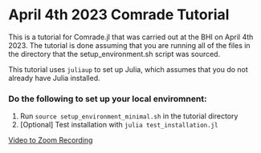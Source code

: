 # April 4th 2023 Comrade Tutorial

This is a tutorial for Comrade.jl that was carried out at the BHI on April 4th 2023.
The tutorial is done assuming that you are running all of the files in the directory that the setup_environment.sh script was sourced. 

This tutorial uses `juliaup` to set up Julia, which assumes that you do not already have Julia installed.

### Do the following to set up your local enviromnent:

1. Run `source setup_environment_minimal.sh` in the tutorial directory
2. [Optional] Test installation with `julia test_installation.jl`


[Video to Zoom Recording](https://harvard.zoom.us/rec/share/HgCyowprMplNs6cRw-3haU8wZ-W8UcjYMXzRlo8J-Un8Lq_XmMF3Wrmjt5rF_6dj.hOMHEuEF3x1iNcGP?startTime=1680632590000)
